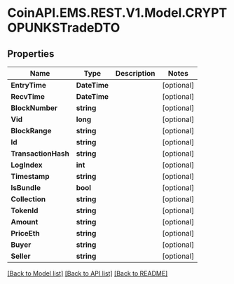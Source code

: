 
# CoinAPI.EMS.REST.V1.Model.CRYPTOPUNKSTradeDTO

## Properties

Name | Type | Description | Notes
------------ | ------------- | ------------- | -------------
**EntryTime** | **DateTime** |  | [optional] 
**RecvTime** | **DateTime** |  | [optional] 
**BlockNumber** | **string** |  | [optional] 
**Vid** | **long** |  | [optional] 
**BlockRange** | **string** |  | [optional] 
**Id** | **string** |  | [optional] 
**TransactionHash** | **string** |  | [optional] 
**LogIndex** | **int** |  | [optional] 
**Timestamp** | **string** |  | [optional] 
**IsBundle** | **bool** |  | [optional] 
**Collection** | **string** |  | [optional] 
**TokenId** | **string** |  | [optional] 
**Amount** | **string** |  | [optional] 
**PriceEth** | **string** |  | [optional] 
**Buyer** | **string** |  | [optional] 
**Seller** | **string** |  | [optional] 

[[Back to Model list]](../README.md#documentation-for-models)
[[Back to API list]](../README.md#documentation-for-api-endpoints)
[[Back to README]](../README.md)

